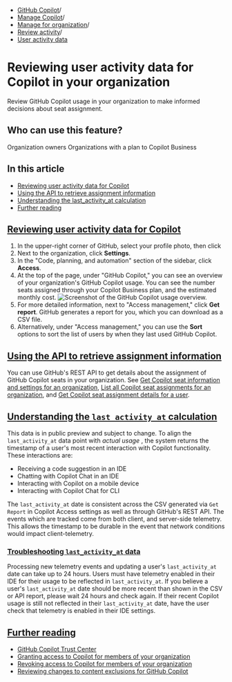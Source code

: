   * [GitHub Copilot](https://docs.github.com/en/copilot "GitHub Copilot")/
  * [Manage Copilot](https://docs.github.com/en/copilot/managing-copilot "Manage Copilot")/
  * [Manage for organization](https://docs.github.com/en/copilot/managing-copilot/managing-github-copilot-in-your-organization "Manage for organization")/
  * [Review activity](https://docs.github.com/en/copilot/managing-copilot/managing-github-copilot-in-your-organization/reviewing-activity-related-to-github-copilot-in-your-organization "Review activity")/
  * [User activity data](https://docs.github.com/en/copilot/managing-copilot/managing-github-copilot-in-your-organization/reviewing-activity-related-to-github-copilot-in-your-organization/reviewing-user-activity-data-for-copilot-in-your-organization "User activity data")


# Reviewing user activity data for Copilot in your organization
Review GitHub Copilot usage in your organization to make informed decisions about seat assignment.
## Who can use this feature?
Organization owners
Organizations with a plan to Copilot Business
## In this article
  * [Reviewing user activity data for Copilot](https://docs.github.com/en/copilot/managing-copilot/managing-github-copilot-in-your-organization/reviewing-activity-related-to-github-copilot-in-your-organization/reviewing-user-activity-data-for-copilot-in-your-organization#reviewing-user-activity-data-for-copilot)
  * [Using the API to retrieve assignment information](https://docs.github.com/en/copilot/managing-copilot/managing-github-copilot-in-your-organization/reviewing-activity-related-to-github-copilot-in-your-organization/reviewing-user-activity-data-for-copilot-in-your-organization#using-the-api-to-retrieve-assignment-information)
  * [Understanding the last_activity_at calculation](https://docs.github.com/en/copilot/managing-copilot/managing-github-copilot-in-your-organization/reviewing-activity-related-to-github-copilot-in-your-organization/reviewing-user-activity-data-for-copilot-in-your-organization#understanding-the-last_activity_at-calculation)
  * [Further reading](https://docs.github.com/en/copilot/managing-copilot/managing-github-copilot-in-your-organization/reviewing-activity-related-to-github-copilot-in-your-organization/reviewing-user-activity-data-for-copilot-in-your-organization#further-reading)


## [Reviewing user activity data for Copilot](https://docs.github.com/en/copilot/managing-copilot/managing-github-copilot-in-your-organization/reviewing-activity-related-to-github-copilot-in-your-organization/reviewing-user-activity-data-for-copilot-in-your-organization#reviewing-user-activity-data-for-copilot)
  1. In the upper-right corner of GitHub, select your profile photo, then click 
  2. Next to the organization, click **Settings**.
  3. In the "Code, planning, and automation" section of the sidebar, click **Access**.
  4. At the top of the page, under "GitHub Copilot," you can see an overview of your organization's GitHub Copilot usage. You can see the number seats assigned through your Copilot Business plan, and the estimated monthly cost.
![Screenshot of the GitHub Copilot usage overview.](https://docs.github.com/assets/cb-26806/images/help/copilot/copilot-usage-overview.png)
  5. For more detailed information, next to "Access management," click **Get report**.
GitHub generates a report for you, which you can download as a CSV file.
  6. Alternatively, under "Access management," you can use the **Sort** options to sort the list of users by when they last used GitHub Copilot.


## [Using the API to retrieve assignment information](https://docs.github.com/en/copilot/managing-copilot/managing-github-copilot-in-your-organization/reviewing-activity-related-to-github-copilot-in-your-organization/reviewing-user-activity-data-for-copilot-in-your-organization#using-the-api-to-retrieve-assignment-information)
You can use GitHub's REST API to get details about the assignment of GitHub Copilot seats in your organization. See [Get Copilot seat information and settings for an organization](https://docs.github.com/en/rest/copilot/copilot-user-management?apiVersion=2022-11-28#get-copilot-seat-information-and-settings-for-an-organization), [List all Copilot seat assignments for an organization](https://docs.github.com/en/rest/copilot/copilot-user-management?apiVersion=2022-11-28#list-all-copilot-seat-assignments-for-an-organization), and [Get Copilot seat assignment details for a user](https://docs.github.com/en/rest/copilot/copilot-user-management?apiVersion=2022-11-28#get-copilot-seat-assignment-details-for-a-user).
## [Understanding the `last_activity_at` calculation](https://docs.github.com/en/copilot/managing-copilot/managing-github-copilot-in-your-organization/reviewing-activity-related-to-github-copilot-in-your-organization/reviewing-user-activity-data-for-copilot-in-your-organization#understanding-the-last_activity_at-calculation)
This data is in public preview and subject to change.
To align the `last_activity_at` data point with _actual usage_ , the system returns the timestamp of a user's most recent interaction with Copilot functionality. These interactions are:
  * Receiving a code suggestion in an IDE
  * Chatting with Copilot Chat in an IDE
  * Interacting with Copilot on a mobile device
  * Interacting with Copilot Chat for CLI


The `last_activity_at` date is consistent across the CSV generated via `Get Report` in Copilot Access settings as well as through GitHub's REST API. The events which are tracked come from both client, and server-side telemetry. This allows the timestamp to be durable in the event that network conditions would impact client-telemetry.
### [Troubleshooting `last_activity_at` data](https://docs.github.com/en/copilot/managing-copilot/managing-github-copilot-in-your-organization/reviewing-activity-related-to-github-copilot-in-your-organization/reviewing-user-activity-data-for-copilot-in-your-organization#troubleshooting-last_activity_at-data)
Processing new telemetry events and updating a user's `last_activity_at` date can take up to 24 hours. Users must have telemetry enabled in their IDE for their usage to be reflected in `last_activity_at`.
If you believe a user's `last_activity_at` date should be more recent than shown in the CSV or API report, please wait 24 hours and check again. If their recent Copilot usage is still not reflected in their `last_activity_at` date, have the user check that telemetry is enabled in their IDE settings.
## [Further reading](https://docs.github.com/en/copilot/managing-copilot/managing-github-copilot-in-your-organization/reviewing-activity-related-to-github-copilot-in-your-organization/reviewing-user-activity-data-for-copilot-in-your-organization#further-reading)
  * [GitHub Copilot Trust Center](https://copilot.github.trust.page)
  * [Granting access to Copilot for members of your organization](https://docs.github.com/en/copilot/managing-github-copilot-in-your-organization/granting-access-to-copilot-for-members-of-your-organization)
  * [Revoking access to Copilot for members of your organization](https://docs.github.com/en/copilot/managing-copilot/managing-github-copilot-in-your-organization/managing-access-to-github-copilot-in-your-organization/revoking-access-to-copilot-for-members-of-your-organization)
  * [Reviewing changes to content exclusions for GitHub Copilot](https://docs.github.com/en/copilot/managing-copilot/configuring-and-auditing-content-exclusion/reviewing-changes-to-content-exclusions-for-github-copilot)


